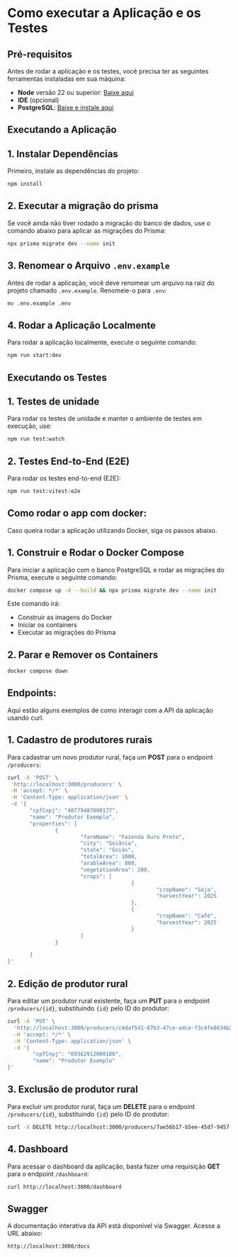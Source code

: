 # Como executar a Aplicação e os Testes

## Pré-requisitos
Antes de rodar a aplicação e os testes, você precisa ter as seguintes ferramentas instaladas em sua máquina:
- **Node** versão 22 ou superior: [Baixe aqui](https://nodejs.org/)
- **IDE** (opcional)
- **PostgreSQL**: [Baixe e instale aqui](https://www.postgresql.org/download/)

## Executando a Aplicação
## 1. Instalar Dependências
Primeiro, instale as dependências do projeto:
```bash
npm install
````

## 2. Executar a migração do prisma
Se você ainda não tiver rodado a migração do banco de dados, use o comando abaixo para aplicar as migrações do Prisma:
```bash
npx prisma migrate dev --name init
````
## 3. Renomear o Arquivo ```.env.example```
Antes de rodar a aplicação, você deve renomear um arquivo na raiz do projeto chamado ```.env.example```. Renomeie-o para ```.env```:
```bash
mv .env.example .env
```` 
## 4. Rodar a Aplicação Localmente
Para rodar a aplicação localmente, execute o seguinte comando:
```bash
npm run start:dev
````
## Executando os Testes
## 1. Testes de unidade
Para rodar os testes de unidade e manter o ambiente de testes em execução, use:
 ```bash
 npm run test:watch 
 ````
## 2. Testes End-to-End (E2E)
Para rodar os testes end-to-end (E2E):
 ```bash
 npm run test:vitest:e2e 
 ````

## Como rodar o app com docker:
Caso queira rodar a aplicação utilizando Docker, siga os passos abaixo.
## 1. Construir e Rodar o Docker Compose
Para iniciar a aplicação com o banco PostgreSQL e rodar as migrações do Prisma, execute o seguinte comando:
 ```bash
docker compose up -d --build && npx prisma migrate dev --name init
 ```
 Este comando irá:
 - Construir as imagens do Docker
 - Iniciar os containers
 - Executar as migrações do Prisma

 ## 2. Parar e Remover os Containers
 ```bash
 docker compose down  
 ````
 ## Endpoints:
 Aqui estão alguns exemplos de como interagir com a API da aplicação usando curl.
 ## 1. Cadastro de produtores rurais
 Para cadastrar um novo produtor rural, faça um **POST** para o endpoint ```/producers```:
 ```bash
 curl -X 'POST' \
  'http://localhost:3000/producers' \
  -H 'accept: */*' \
  -H 'Content-Type: application/json' \
  -d '{
        "cpfCnpj": "40779487000177",
        "name": "Produtor Exemplo",
        "properties": [
                {
                        "farmName": "Fazenda Ouro Preto",
                        "city": "Goiânia",
                        "state": "Goiás",
                        "totalArea": 1000,
                        "arableArea": 800,
                        "vegetationArea": 200,
                        "crops": [
                                        {
                                                "cropName": "Soja",
                                                "harvestYear": 2025
                                        },
                                        {
                                                "cropName": "Café",
                                                "harvestYear": 2025
                                        }
                        ]
                }

        ]
}'
 ````
## 2. Edição de produtor rural
Para editar um produtor rural existente, faça um **PUT** para o endpoint ```/producers/{id}```, substituindo ```{id}``` pelo ID do produtor:
```bash
curl -X 'PUT' \
  'http://localhost:3000/producers/c4daf5d1-87b3-47ce-adce-f3c4fe8634b2' \
  -H 'accept: */*' \
  -H 'Content-Type: application/json' \
  -d '{
        "cpfCnpj": "69362912000100",
        "name": "Produtor Exemplo"
}'
````
## 3. Exclusão de produtor rural
Para excluir um produtor rural, faça um **DELETE** para o endpoint ```/producers/{id}```, substituindo ```{id}``` pelo ID do produtor:
```bash
curl -X DELETE http://localhost:3000/producers/7ae56b17-b5ee-45d7-9457-f94375723361
```` 

## 4. Dashboard
Para acessar o dashboard da aplicação, basta fazer uma requisição **GET** para o endpoint ```/dashboard```:
```bash
curl http://localhost:3000/dashboard
```

## Swagger
A documentação interativa da API está disponível via Swagger. Acesse a URL abaixo:
```bash
http://localhost:3000/docs
````